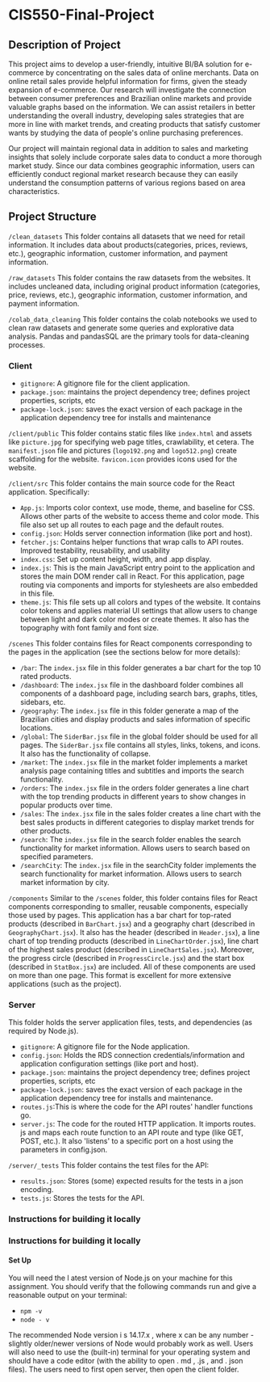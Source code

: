 # CIS550-Final-Project
## Description of Project

This project aims to develop a user-friendly, intuitive BI/BA solution for e-commerce by concentrating on the sales data of online merchants. Data on online retail sales provide helpful information for firms, given the steady expansion of e-commerce. Our research will investigate the connection between consumer preferences and Brazilian online markets and provide valuable graphs based on the information. We can assist retailers in better understanding the overall industry, developing sales strategies that are more in line with market trends, and creating products that satisfy customer wants by studying the data of people's online purchasing preferences.


Our project will maintain regional data in addition to sales and marketing insights that solely include corporate sales data to conduct a more thorough market study. Since our data combines geographic information, users can efficiently conduct regional market research because they can easily understand the consumption patterns of various regions based on area characteristics.

## Project Structure

`/clean_datasets`
This folder contains all datasets that we need for retail information. It includes data about products(categories, prices, reviews, etc.), geographic information, customer information, and payment information.

`/raw_datasets`
This folder contains the raw datasets from the websites. It includes uncleaned data, including original product information (categories, price, reviews, etc.), geographic information, customer information, and payment information.

`/colab_data_cleaning`
This folder contains the colab notebooks we used to clean raw datasets and generate some queries and explorative data analysis. Pandas and pandasSQL are the primary tools for data-cleaning processes.

### Client
- `gitignore`: A gitignore file for the client application.
- `package.json`: maintains the project dependency tree; defines project properties, scripts, etc 
- `package-lock.json`: saves the exact version of each package in the application dependency tree for installs and maintenance

`/client/public` 
This folder contains static files like `index.html` and assets like `picture.jpg` for specifying web page titles, crawlability, et cetera. The `manifest.json` file and pictures (`logo192.png` and `logo512.png`) create scaffolding for the website. `favicon.icon` provides icons used for the website.

`/client/src` 
This folder contains the main source code for the React application. Specifically: 
- `App.js`: Imports color context, use mode, theme, and baseline for CSS. Allows other parts of the website to access theme and color mode. This file also set up all routes to each page and the default routes.
- `config.json`: Holds server connection information (like port and host). 
- `fetcher.js`: Contains helper functions that wrap calls to API routes. Improved testability, reusability, and usability
- `index.css`: Set up content height, width, and .app display.
- `index.js`: This is the main JavaScript entry point to the application and stores the main DOM render call in React. For this application, page routing via components and imports for stylesheets are also embedded in this file.
- `theme.js`: This file sets up all colors and types of the website. It contains color tokens and applies material UI settings that allow users to change between light and dark color modes or create themes. It also has the topography with font family and font size.

`/scenes` This folder contains files for React components corresponding to the pages in the application (see the sections below for more details):
- `/bar`: The `index.jsx` file in this folder generates a bar chart for the top 10 rated products.
- `/dashboard`: The `index.jsx` file in the dashboard folder combines all components of a dashboard page, including search bars, graphs, titles, sidebars, etc.
- `/geography`: The `index.jsx` file in this folder generate a map of the Brazilian cities and display products and sales information of specific locations.
- `/global`: The `SiderBar.jsx` file in the global folder should be used for all pages. The `SiderBar.jsx` file contains all styles, links, tokens, and icons. It also has the functionality of collapse.
- `/market`: The `index.jsx` file in the market folder implements a market analysis page containing titles and subtitles and imports the search functionality.
- `/orders`: The `index.jsx` file in the orders folder generates a line chart with the top trending products in different years to show changes in popular products over time.
- `/sales`: The `index.jsx` file in the sales folder creates a line chart with the best sales products in different categories to display market trends for other products.
- `/search`: The `index.jsx` file in the search folder enables the search functionality for market information. Allows users to search based on specified parameters.
- `/searchCity`: The `index.jsx` file in the searchCity folder implements the search functionality for market information. Allows users to search market information by city.

`/components` Similar to the `/scenes` folder, this folder contains files for React components corresponding to smaller, reusable components, especially those used by pages. This application has a bar chart for top-rated products (described in `BarChart.jsx`) and a geography chart (described in `GeographyChart.jsx`). It also has the header (described in `Header.jsx`), a line chart of top trending products (described in `LineChartOrder.jsx`), line chart of the highest sales product (described in `LineChartSales.jsx`). Moreover, the progress circle (described in `ProgressCircle.jsx`) and the start box (described in `StatBox.jsx`) are included. All of these components are used on more than one page. This format is excellent for more extensive applications (such as the project).

### Server
This folder holds the server application files, tests, and dependencies (as required by Node.js). 
- `gitignore`: A gitignore file for the Node application.
- `config.json`: Holds the RDS connection credentials/information and application configuration settings (like port and host).
- `package.json`: maintains the project dependency tree; defines project properties, scripts, etc
- `package-lock.json`: saves the exact version of each package in the application dependency tree for installs and maintenance.
- `routes.js`:This is where the code for the API routes' handler functions go. 
- `server.js`: The code for the routed HTTP application. It imports routes. js and maps each route function to an API route and type (like GET, POST, etc.). It also 'listens' to a specific port on a host using the parameters in config.json.

`/server/_tests`
This folder contains the test files for the API:
- `results.json`: Stores (some) expected results for the tests in a json encoding.
- `tests.js`: Stores the tests for the API.

### Instructions for building it locally
### Instructions for building it locally
#### Set Up
You  will  need  the l atest  version  of  Node.js  on  your  machine  for  this  assignment.  You  should  verify that the following commands run and give a reasonable output on your terminal: 
- `npm -v`
- `node - v`

The  recommended   Node  version i s  14.17.x  ,  where  x  can  be  any  number  -  slightly older/newer versions  of  Node  would  probably  work  as  well.
 Users will  also  need  to  use  the  (built-in)  terminal  for  your  operating  system  and should  have  a  code editor (with the ability to open .  md  ,  .js  , and .  json  files).
The users need to first open server, then open the client folder.
